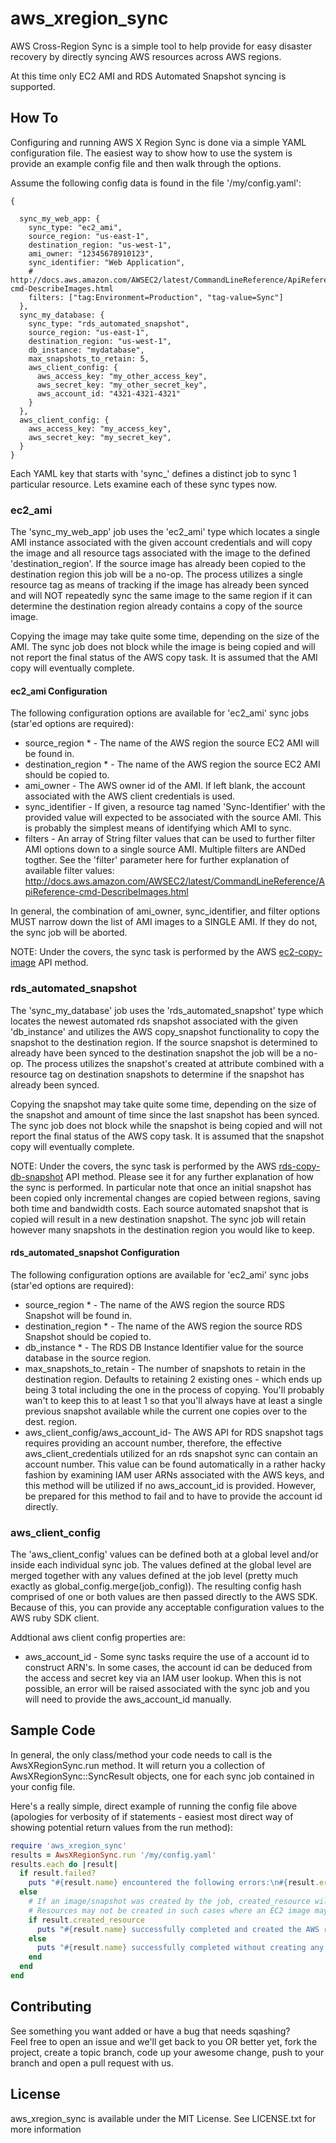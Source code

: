 aws_xregion_sync
================

AWS Cross-Region Sync is a simple tool to help provide for easy disaster recovery by directly syncing AWS resources across AWS regions.

At this time only EC2 AMI and RDS Automated Snapshot syncing is supported.

## How To

Configuring and running AWS X Region Sync is done via a simple YAML configuration file.  The easiest way to show how to use the system is provide an example
config file and then walk through the options.

Assume the following config data is found in the file '/my/config.yaml':

```
{
  
  sync_my_web_app: {
    sync_type: "ec2_ami",
    source_region: "us-east-1",
    destination_region: "us-west-1",
    ami_owner: "12345678910123",
    sync_identifier: "Web Application",
    # http://docs.aws.amazon.com/AWSEC2/latest/CommandLineReference/ApiReference-cmd-DescribeImages.html
    filters: ["tag:Environment=Production", "tag-value=Sync"]
  },
  sync_my_database: {
    sync_type: "rds_automated_snapshot",
    source_region: "us-east-1",
    destination_region: "us-west-1",
    db_instance: "mydatabase",
    max_snapshots_to_retain: 5,
    aws_client_config: {
      aws_access_key: "my_other_access_key",
      aws_secret_key: "my_other_secret_key",
      aws_account_id: "4321-4321-4321"
    }
  },
  aws_client_config: {
    aws_access_key: "my_access_key",
    aws_secret_key: "my_secret_key",
  }
}
```

Each YAML key that starts with 'sync_' defines a distinct job to sync 1 particular resource.  Lets examine each of these sync types now.

### ec2_ami
The 'sync_my_web_app' job uses the 'ec2_ami' type which locates a single AMI instance associated with the given account credentials and will copy the image
and all resource tags associated with the image to the defined 'destination_region'.  If the source image has already been copied to the destination region 
this job will be a no-op.  The process utilizes a single resource tag as means of tracking if the image has already been synced and will NOT repeatedly sync 
the same image to the same region if it can determine the destination region already contains a copy of the source image.

Copying the image may take quite some time, depending on the size of the AMI.  The sync job does not block while the image is being copied and will not report
the final status of the AWS copy task.  It is assumed that the AMI copy will eventually complete.

#### ec2_ami Configuration

The following configuration options are available for 'ec2_ami' sync jobs (star'ed options are required):

- source_region * - The name of the AWS region the source EC2 AMI will be found in.
- destination_region * - The name of the AWS region the source EC2 AMI should be copied to.
- ami_owner - The AWS owner id of the AMI.  If left blank, the account associated with the AWS client credentials is used.
- sync_identifier - If given, a resource tag named 'Sync-Identifier' with the provided value will expected to be associated with the source AMI.  This is probably the simplest means of identifying which AMI to sync.
- filters - An array of String filter values that can be used to further filter AMI options down to a single source AMI.  Multiple filters are ANDed togther.  See the 'filter' parameter here for further explanation of available filter values: http://docs.aws.amazon.com/AWSEC2/latest/CommandLineReference/ApiReference-cmd-DescribeImages.html

In general, the combination of ami_owner, sync_identifier, and filter options MUST narrow down the list of AMI images to a SINGLE AMI.  If they do not, the sync job will be aborted.

NOTE: Under the covers, the sync task is performed by the AWS <a href="http://docs.aws.amazon.com/AWSEC2/latest/CommandLineReference/ApiReference-cmd-CopyImage.html">ec2-copy-image</a> API method.

### rds_automated_snapshot
The 'sync_my_database' job uses the 'rds_automated_snapshot' type which locates the newest automated rds snapshot associated with the given 'db_instance' and utilizes
the AWS copy_snapshot functionality to copy the snapshot to the destination region.  If the source snapshot is determined to already have been synced to the destination
snapshot the job will be a no-op.  The process utilizes the snapshot's created at attribute combined with a resource tag on destination snapshots to determine if
the snapshot has already been synced.

Copying the snapshot may take quite some time, depending on the size of the snapshot and amount of time since the last snapshot has been synced.  
The sync job does not block while the snapshot is being copied and will not report the final status of the AWS copy task. 
It is assumed that the snapshot copy will eventually complete.

NOTE: Under the covers, the sync task is performed by the AWS <a href="http://docs.aws.amazon.com/AmazonRDS/latest/CommandLineReference/CLIReference-cmd-CopyDBSnapshot.html">rds-copy-db-snapshot</a> API method.  Please see it for any further explanation of how the sync is performed.  In particular note that once an initial snapshot
has been copied only incremental changes are copied between regions, saving both time and bandwidth costs.  Each source automated snapshot that is
copied will result in a new destination snapshot.  The sync job will retain however many snapshots in the destination region you would like to keep.

#### rds_automated_snapshot Configuration

The following configuration options are available for 'ec2_ami' sync jobs (star'ed options are required):

- source_region * - The name of the AWS region the source RDS Snapshot will be found in.
- destination_region * - The name of the AWS region the source RDS Snapshot should be copied to.
- db_instance * - The RDS DB Instance Identifier value for the source database in the source region.
- max_snapshots_to_retain - The number of snapshots to retain in the destination region.  Defaults to retaining 2 existing ones - which ends up being 3 total including the one in the process of copying.  You'll probably wan't to keep this to at least 1 so that you'll always have at least a single previous snapshot available while the current one copies over to the dest. region.
- aws_client_config/aws_account_id- The AWS API for RDS snapshot tags requires providing an account number, therefore, the effective aws_client_credentials utilized for an rds snapshot sync can contain an account number.  This value can be found automatically in a rather hacky fashion by examining IAM user ARNs associated with the AWS keys, and this method will be utilized if no aws_account_id is provided.  However, be prepared for this method to fail and to have to provide the account id directly.

### aws_client_config

The 'aws_client_config' values can be defined both at a global level and/or inside each individual sync job.  The values defined at the global level are merged
together with any values defined at the job level (pretty much exactly as global_config.merge(job_config)).  The resulting config hash comprised of one or both values
are then passed directly to the AWS SDK.  Because of this, you can provide any acceptable configuration values to the AWS ruby SDK client.

Addtional aws client config properties are:

- aws_account_id - Some sync tasks require the use of a account id to construct ARN's.  In some cases, the account id can be deduced from the access and secret key via an IAM user lookup.  When this is not possible, an error will be raised associated with the sync job and you will need to provide the aws_account_id manually.

## Sample Code

In general, the only class/method your code needs to call is the AwsXRegionSync.run method.  It will return you a collection of AwsXRegionSync::SyncResult objects, 
one for each sync job contained in your config file.

Here's a really simple, direct example of running the config file above (apologies for verbosity of if statements - easiest most direct way of showing potential return values from the run method):
```ruby
require 'aws_xregion_sync'
results = AwsXRegionSync.run '/my/config.yaml'
results.each do |result|
  if result.failed?
    puts "#{result.name} encountered the following errors:\n#{result.errors.map(&:message).join('\n')}"
  else
    # If an image/snapshot was created by the job, created_resource will be populated. 
    # Resources may not be created in such cases where an EC2 image may already be in sync.
    if result.created_resource
      puts "#{result.name} successfully completed and created the AWS resource #{result.created_resource}."
    else
      puts "#{result.name} successfully completed without creating any new AWS resources."
    end
  end
end

```

## Contributing

See something you want added or have a bug that needs sqashing?  
Feel free to open an issue and we'll get back to you OR better yet, fork the project, create a topic branch, code up your awesome change, push to your branch and open a pull request with us.  

License
-------

aws_xregion_sync is available under the MIT License.  See LICENSE.txt for more information 
